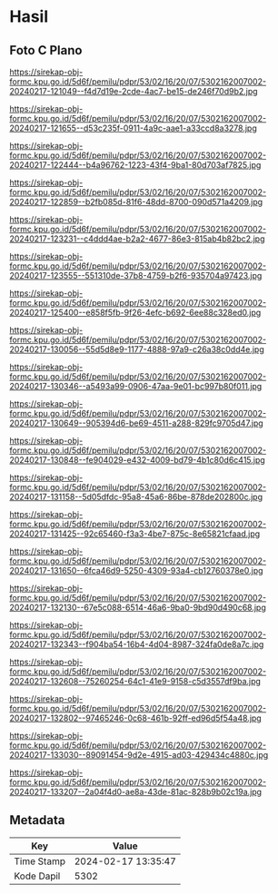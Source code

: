 # Hasil

## Foto C Plano

https://sirekap-obj-formc.kpu.go.id/5d6f/pemilu/pdpr/53/02/16/20/07/5302162007002-20240217-121049--f4d7d19e-2cde-4ac7-be15-de246f70d9b2.jpg

https://sirekap-obj-formc.kpu.go.id/5d6f/pemilu/pdpr/53/02/16/20/07/5302162007002-20240217-121655--d53c235f-0911-4a9c-aae1-a33ccd8a3278.jpg

https://sirekap-obj-formc.kpu.go.id/5d6f/pemilu/pdpr/53/02/16/20/07/5302162007002-20240217-122444--b4a96762-1223-43f4-9ba1-80d703af7825.jpg

https://sirekap-obj-formc.kpu.go.id/5d6f/pemilu/pdpr/53/02/16/20/07/5302162007002-20240217-122859--b2fb085d-81f6-48dd-8700-090d571a4209.jpg

https://sirekap-obj-formc.kpu.go.id/5d6f/pemilu/pdpr/53/02/16/20/07/5302162007002-20240217-123231--c4ddd4ae-b2a2-4677-86e3-815ab4b82bc2.jpg

https://sirekap-obj-formc.kpu.go.id/5d6f/pemilu/pdpr/53/02/16/20/07/5302162007002-20240217-123555--551310de-37b8-4759-b2f6-935704a97423.jpg

https://sirekap-obj-formc.kpu.go.id/5d6f/pemilu/pdpr/53/02/16/20/07/5302162007002-20240217-125400--e858f5fb-9f26-4efc-b692-6ee88c328ed0.jpg

https://sirekap-obj-formc.kpu.go.id/5d6f/pemilu/pdpr/53/02/16/20/07/5302162007002-20240217-130056--55d5d8e9-1177-4888-97a9-c26a38c0dd4e.jpg

https://sirekap-obj-formc.kpu.go.id/5d6f/pemilu/pdpr/53/02/16/20/07/5302162007002-20240217-130346--a5493a99-0906-47aa-9e01-bc997b80f011.jpg

https://sirekap-obj-formc.kpu.go.id/5d6f/pemilu/pdpr/53/02/16/20/07/5302162007002-20240217-130649--905394d6-be69-4511-a288-829fc9705d47.jpg

https://sirekap-obj-formc.kpu.go.id/5d6f/pemilu/pdpr/53/02/16/20/07/5302162007002-20240217-130848--fe904029-e432-4009-bd79-4b1c80d6c415.jpg

https://sirekap-obj-formc.kpu.go.id/5d6f/pemilu/pdpr/53/02/16/20/07/5302162007002-20240217-131158--5d05dfdc-95a8-45a6-86be-878de202800c.jpg

https://sirekap-obj-formc.kpu.go.id/5d6f/pemilu/pdpr/53/02/16/20/07/5302162007002-20240217-131425--92c65460-f3a3-4be7-875c-8e65821cfaad.jpg

https://sirekap-obj-formc.kpu.go.id/5d6f/pemilu/pdpr/53/02/16/20/07/5302162007002-20240217-131650--6fca46d9-5250-4309-93a4-cb12760378e0.jpg

https://sirekap-obj-formc.kpu.go.id/5d6f/pemilu/pdpr/53/02/16/20/07/5302162007002-20240217-132130--67e5c088-6514-46a6-9ba0-9bd90d490c68.jpg

https://sirekap-obj-formc.kpu.go.id/5d6f/pemilu/pdpr/53/02/16/20/07/5302162007002-20240217-132343--f904ba54-16b4-4d04-8987-324fa0de8a7c.jpg

https://sirekap-obj-formc.kpu.go.id/5d6f/pemilu/pdpr/53/02/16/20/07/5302162007002-20240217-132608--75260254-64c1-41e9-9158-c5d3557df9ba.jpg

https://sirekap-obj-formc.kpu.go.id/5d6f/pemilu/pdpr/53/02/16/20/07/5302162007002-20240217-132802--97465246-0c68-461b-92ff-ed96d5f54a48.jpg

https://sirekap-obj-formc.kpu.go.id/5d6f/pemilu/pdpr/53/02/16/20/07/5302162007002-20240217-133030--89091454-9d2e-4915-ad03-429434c4880c.jpg

https://sirekap-obj-formc.kpu.go.id/5d6f/pemilu/pdpr/53/02/16/20/07/5302162007002-20240217-133207--2a04f4d0-ae8a-43de-81ac-828b9b02c19a.jpg


## Metadata

| Key        | Value               |
| ---------- | ------------------- |
| Time Stamp | 2024-02-17 13:35:47 |
| Kode Dapil | 5302                |



